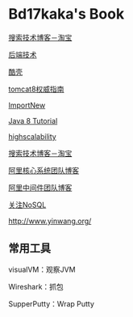 Bd17kaka's Book
=======

[搜索技术博客－淘宝](http://www.searchtb.com/)

[后端技术](http://timyang.net/architecture/)

[酷壳](http://coolshell.cn/)

[tomcat8权威指南](http://wiki.jikexueyuan.com/project/tomcat/deployer.html)

[ImportNew](http://www.importnew.com/)

[Java 8 Tutorial](http://winterbe.com/posts/2014/03/16/java-8-tutorial/)

[highscalability](http://highscalability.com/)

[搜索技术博客－淘宝](http://www.searchtb.com/)

[阿里核心系统团队博客](http://csrd.aliapp.com/)

[阿里中间件团队博客](http://jm.taobao.org/)

[关注NoSQL](http://blog.nosqlfan.com/)

http://www.yinwang.org/

## 常用工具

visualVM：观察JVM

Wireshark：抓包

SupperPutty：Wrap Putty